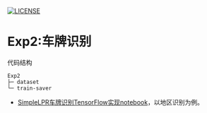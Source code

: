 [![LICENSE](https://img.shields.io/badge/license-Anti%20996-blue.svg)](https://github.com/996icu/996.ICU/blob/master/LICENSE)
# Exp2:车牌识别
代码结构
```
Exp2
├─ dataset
└─ train-saver
```
+ [SimpleLPR车牌识别TensorFlow实现notebook](https://github.com/dorianxiao/DLexp/blob/master/Exp2%3A%E8%BD%A6%E7%89%8C%E8%AF%86%E5%88%AB/SimpleLPR.ipynb)，以地区识别为例。
